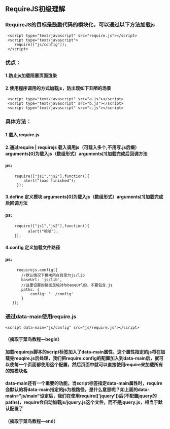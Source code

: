 ## RequireJS初级理解
### RequireJS的目标是鼓励代码的模块化，可以通过以下方法加载js
     <script type="text/javascript" src="require.js"></script>
     <script type="text/javascript">
        require(["js/config"]);
     </script>
### 优点：
#### 1.防止js加载阻塞页面渲染
#### 2.使用程序调用的方式加载js，防出现如下丑陋的场景
     <script type="text/javascript" src="a.js"></script>
     <script type="text/javascript" src="b.js"></script>
     <script type="text/javascript" src="c.js"></script>
### 具体方法：
#### 1.载入 require.js
#### 2.通过require | requirejs 载入调用js（可载入多个,不用写.js后缀）arguments[0]为载入js（数组形式）arguments[1]加载完成后回调方法
####   ps:
        require(["js1","js2"],function(){
            alert("load finished");
         });
#### 3.define 定义模块 arguments[0]为载入js（数组形式）arguments[1]加载完成后回调方法
####    ps:
        require(["js1","js2"],function(){
              alert("哈哈");
        });
#### 4.config 定义加载文件路径
####    ps:
         requirejs.config({
           //默认情况下模块所在目录为js/lib
           baseUrl: 'js/lib',
           //这里设置的路径是相对与baseUrl的，不要包含.js
           paths: {
               config: '../config'
           }
       });
### 通过data-main使用require.js
    <script data-main="js/config" src="js/require.js"></script>
#### （摘取于菜鸟教程—begin）
#### 加载requirejs脚本的script标签加入了data-main属性，这个属性指定的js将在加载完reuqire.js后处理，我们把require.config的配置加入到data-main后，就可以使每一个页面都使用这个配置，然后页面中就可以直接使用require来加载所有的短模块名
#### data-main还有一个重要的功能，当script标签指定data-main属性时，require会默认的将data-main指定的js为根路径，是什么意思呢？如上面的data-main="js/main"设定后，我们在使用require(['jquery'])后(不配置jquery的paths)，require会自动加载js/jquery.js这个文件，而不是jquery.js，相当于默认配置了
#### （摘取于菜鸟教程—end）